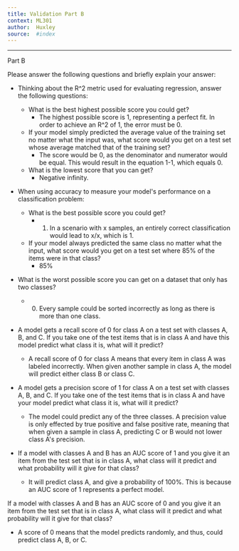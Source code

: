 ```yaml
---
title: Validation Part B
context: ML301
author:  Huxley
source:  #index
---
```


---
Part B

Please answer the following questions and briefly explain your answer:

- Thinking about the R^2 metric used for evaluating regression, answer the following questions:
	- What is the best highest possible score you could get?
		- The highest possible score is 1, representing a perfect fit. In order to achieve an R^2 of 1, the error must be 0. 
	- If your model simply predicted the average value of the training set no matter what the input was, what score would you get on a test set whose average matched that of the training set?
		- The score would be 0, as the denominator and numerator would be equal. This would result in the equation 1-1, which equals 0. 
	- What is the lowest score that you can get?
		- Negative infinity. 
- When using accuracy to measure your model's performance on a classification problem:
	- What is the best possible score you could get?
		- 1. In a scenario with x samples, an entirely correct classification would lead to x/x, which is 1. 
	- If your model always predicted the same class no matter what the input, what score would you get on a test set where 85% of the items were in that class?
		- 85%
- What is the worst possible score you can get on a dataset that only has two classes?
	- 0. Every sample could be sorted incorrectly as long as there is more than one class. 

- A model gets a recall score of 0 for class A on a test set with classes A, B, and C. If you take one of the test items that is in class A and have this model predict what class it is, what will it predict?
	- A recall score of 0 for class A means that every item in class A was labeled incorrectly. When given another sample in class A, the model will predict either class B or class C.

- A model gets a precision score of 1 for class A on a test set with classes A, B, and C. If you take one of the test items that is in class A and have your model predict what class it is, what will it predict?
	- The model could predict any of the three classes. A precision value is only effected by true positive and false positive rate, meaning that when given a sample in class A, predicting C or B would not lower class A's precision.
	
- If a model with classes A and B has an AUC score of 1 and you give it an item from the test set that is in class A, what class will it predict and what probability will it give for that class?
	- It will predict class A, and give a probability of 100%. This is because an AUC score of 1 represents a perfect model.  


If a model with classes A and B has an AUC score of 0 and you give it an item from the test set that is in class A, what class will it predict and what probability will it give for that class?
 - A score of 0 means that the model predicts randomly, and thus, could predict class A, B, or C. 
















